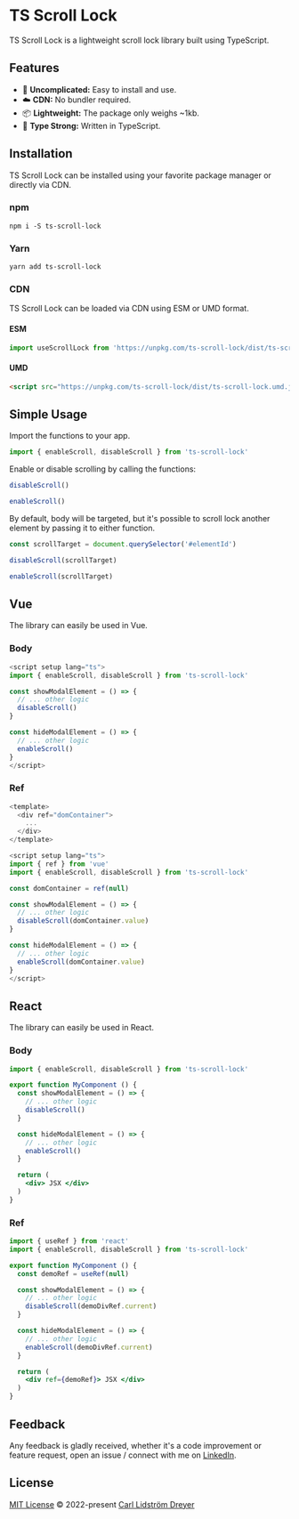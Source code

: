 # TS Scroll Lock
TS Scroll Lock is a lightweight scroll lock library built using TypeScript.

## Features
* 🫶 **Uncomplicated:** Easy to install and use.
* ☁️ **CDN:** No bundler required.
* 📦 **Lightweight:** The package only weighs ~1kb.
* 🦾 **Type Strong:** Written in TypeScript.

## Installation
TS Scroll Lock can be installed using your favorite package manager or directly via CDN.

### npm
```shell
npm i -S ts-scroll-lock
```

### Yarn
```shell
yarn add ts-scroll-lock
```

### CDN
TS Scroll Lock can be loaded via CDN using ESM or UMD format.

#### ESM
```js
import useScrollLock from 'https://unpkg.com/ts-scroll-lock/dist/ts-scroll-lock.es.js'
```

#### UMD
```html
<script src="https://unpkg.com/ts-scroll-lock/dist/ts-scroll-lock.umd.js"></script>
```

## Simple Usage
Import the functions to your app.
```js
import { enableScroll, disableScroll } from 'ts-scroll-lock'
```

Enable or disable scrolling by calling the functions:
```js
disableScroll()

enableScroll()
```

By default, body will be targeted, but it's possible to scroll lock another element by passing it to either function.
```js
const scrollTarget = document.querySelector('#elementId')

disableScroll(scrollTarget)

enableScroll(scrollTarget)
```

## Vue
The library can easily be used in Vue.
### Body
```js
<script setup lang="ts">
import { enableScroll, disableScroll } from 'ts-scroll-lock'

const showModalElement = () => {
  // ... other logic
  disableScroll()
}

const hideModalElement = () => {
  // ... other logic
  enableScroll()
}
</script>
```

### Ref
```js
<template>
  <div ref="domContainer">
    ...
  </div>
</template>

<script setup lang="ts">
import { ref } from 'vue'
import { enableScroll, disableScroll } from 'ts-scroll-lock'

const domContainer = ref(null)

const showModalElement = () => {
  // ... other logic
  disableScroll(domContainer.value)
}

const hideModalElement = () => {
  // ... other logic
  enableScroll(domContainer.value)
}
</script>
```
## React
The library can easily be used in React.

### Body
```jsx
import { enableScroll, disableScroll } from 'ts-scroll-lock'

export function MyComponent () {
  const showModalElement = () => {
    // ... other logic
    disableScroll()
  }

  const hideModalElement = () => {
    // ... other logic
    enableScroll()
  }

  return (
    <div> JSX </div>
  )
}
```

### Ref
```jsx
import { useRef } from 'react'
import { enableScroll, disableScroll } from 'ts-scroll-lock'

export function MyComponent () {
  const demoRef = useRef(null)

  const showModalElement = () => {
    // ... other logic
    disableScroll(demoDivRef.current)
  }

  const hideModalElement = () => {
    // ... other logic
    enableScroll(demoDivRef.current)
  }

  return (
    <div ref={demoRef}> JSX </div>
  )
}
```

## Feedback
Any feedback is gladly received, whether it's a code improvement or feature request, open an issue / connect with me on [LinkedIn](https://www.linkedin.com/in/carlldreyer/).

## License
[MIT License](https://github.com/CarlLDreyer/vue-base-tooltip/blob/main/LICENSE) © 2022-present [Carl Lidström Dreyer](https://github.com/CarlLDreyer)
